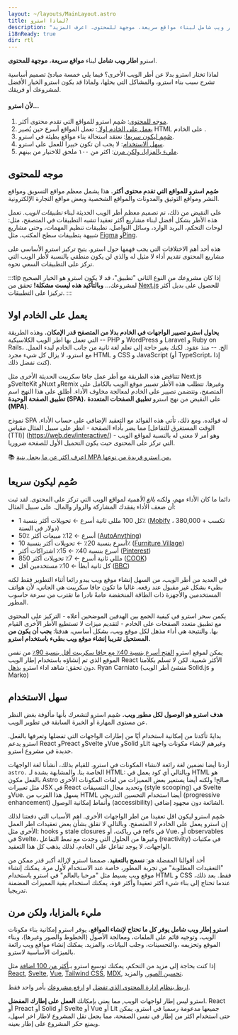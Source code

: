 ```yaml
---
layout: ~/layouts/MainLayout.astro
title: لماذا استرو?
description: "استرو اطار ويب شامل لبناء مواقع سريعة، موجهة للمحتوى. اعرف المزيد."
i18nReady: true
dir: rtl
---
```


استرو **اطار ويب شامل** لبناء **مواقع سريعة**، **موجهة للمحتوى**.


لماذا تختار استرو بدلا عن أطر الويب اﻷخرى؟ فيما يلي خمسة مبادئ تصميم أساسية تشرح سبب بناء استرو، والمشاكل التي يحلها، ولماذا قد يكون استرو الخيار الأفضل لمشروعك أو فريقك.

#### لأن استرو...

1. [موجه للمحتوى](#content-focused): صُمِم استرو للمواقع التي تقدم محتوى أكثر.
2. [يعمل على الخادم اولا ](#server-first): تعمل المواقع أسرع حين يُصير HTML على الخادم .
3. [صُمِم ليكون سريعا](#fast-by-default): نعتقد استحالة بناء مواقع بطيئة في استرو.
4. [سهل الاستخدام](#easy-to-use): لا يجب ان تكون خبيرا للعمل على استرو.
5. [مليء بالمزايا، ولكن مرن](#fully-featured-but-flexible): اكثر من ١٠٠ ملحق للاختيار من بينهم.

## موجه للمحتوى

**صُمِم استرو للمواقع التي تقدم محتوى أكثر.** هذا يشمل معظم مواقع التسويق ومواقع النشر ومواقع التوثيق والمدونات والمواقع الشخصية وبعض مواقع التجارة الإلكترونية.

على النقيض من ذلك، تم تصميم معظم أطر الويب الحديثة لبناء *تطبيقات الويب*. تعمل هذه الأطر بشكل أفضل لبناء مشاريع أكثر تعقيدا تشبه التطبيقات في المتصفح، مثل: لوحات التحكم، البريد الوارد، وسائل التواصل، تطبيقات تنظيم المهمات، وحتى مشاريع شبيهة بتطبيقات سطح المكتب، مثل [Figma](https://figma.com/) و[Ping](https://ping.gg/).

هذه أحد أهم الاختلافات التي يجب فهمها حول استرو. يتيح تركيز استرو الأساسي على مشاريع المحتوى تقديم أداء لا مثيل له والذي لن يكون منطقي بالنسبة لأطر الويب التي تركز على التطبيقات السعي نحوه.

:::tip
إذا كان مشروعك من النوع الثاني "تطبيق"، قد لا يكون استرو هو الخيار الصحيح لمشروعك... **وبالتأكيد هذه ليست مشكلة!** تحقق من [Next.js](https://nextjs.org/) للحصول على بديل أكثر تركيزا على التطبيقات.
:::


## يعمل على الخادم اولا

**يحاول استرو تصيير الواجهات في الخادم بدلا من المتصفح قدر الإمكان.** وهذه الطريقة التي تعمل بها اطر الويب الكلاسيكية -- PHP و WordPress و Laravel و Ruby on Rails، الخ. -- منذ عقود. لكنك بغير حاجة إلى تعلم لغة ثانية من جانب الخادم لبدء العمل. مع استرو، لا يزال كل شيء مجرد HTML و CSS و JavaScript (أو TypeScript، إذا كنت تفضل ذلك).

تتناقض هذه الطريقة مع أطر عمل جافا سكريبت الحديثة الأخرى مثل Next.js وSvelteKit وNuxt وRemix وغيرها. تتطلب هذه الأطر تصيير موقع الويب بالكامل على المتصفح، وتتضمن تصيير على الخادم لمعالجة مخاوف الأداء. أطلق على هذا النهج اسم **تطبيق الصفحة الوحيدة (SPA)**، على النقيض من نهج استرو **تطبيق الصفحات المتعددة (MPA)**.

نموذج SPA له فوائده. ومع ذلك، تأتي هذه الفوائد مع التعقيد الإضافي على حساب الأداء. مما يضر بأداء الصفحة - انظر على سبيل المثال مقياس [الوقت المستغرق للتفاعل (TTI)] (https://web.dev/interactive/) - وهو أمر لا معنى له بالنسبة لمواقع الويب التي تركز على المحتوى حيث يكون التحميل الأول للصفحة ضروريا.

📚 [اعرف اكثر عن ما يجعل بنية MPA من استرو فريدة من نوعها.](/ar/concepts/mpa-vs-spa/)


## صُمِم ليكون سريعا

دائما ما كان الأداء مهم، ولكنه *بالغ الأهمية* لمواقع الويب التي تركز على المحتوى. لقد ثبت أن ضعف الأداء يفقدك المشاركة والزوار والمال. على سبيل المثال:

- كل 100 مللي ثانية أسرع ← تحويلات أكثر بنسبة 1٪ ([Mobify](https://web.dev/why-speed-matters/) ، تكسب + 380,000 دولار في السنة)
- 50٪ أسرع ← 12٪ مبيعات أكثر ([AutoAnything](https://www.digitalcommerce360.com/2010/08/19/web-accelerator-revs-conversion-and-sales-autoanything/))
- أسرع بنسبة 20٪ ← تحويلات أكثر بنسبة 10٪ ([Furniture Village](https://www.thinkwithgoogle.com/intl/en-gb/marketing-strategies/app-and-mobile/furniture-village-and-greenlight-slash-page-load-times-boosting-user-experience/))
- أسرع بنسبة 40٪ ← 15٪ اشتراكات أكثر ([Pinterest](https://medium.com/pinterest-engineering/driving-user-growth-with-performance-improvements-cfc50dafadd7))
- 850 مللي ثانية أسرع ← 7٪ تحويلات أكثر ([COOK](https://web.dev/why-speed-matters/))
- كل ثانية أبطأ ← 10٪ مستخدمين أقل ([BBC](https://www.creativebloq.com/features/how-the-bbc-builds-websites-that-scale))

في العديد من أطر الويب، من السهل إنشاء موقع ويب يبدو رائعا أثناء التطوير فقط لكنه بطيء بشكل غير مقبول عند رفعه. غالبا ما تكون جافا سكريبت هي الجاني، لأن هواتف المستخدمين والأجهزة ذات الطاقة المنخفضة عامةً نادرا ما تقترب من سرعة حاسوب المطور.

يكمن سحر استرو في كيفية الجمع بين الهدفين الموضحين أعلاه - التركيز على المحتوى مع تطبيق متعدد الصفحات على الخادم - لتقديم ميزات لا تستطيع الأطر الأخرى القيام بها. والنتيجة هي أداء مذهل لكل موقع ويب، بشكل أساسي، هدفنا: **يجب أن يكون من المستحيل تقريبا إنشاء موقع ويب بطيء باستخدام استرو.**

يمكن لموقع استرو [الفتح أسرع بنسبة 40٪ مع جافا سكريبت أقل بنسبة 90٪](https://twitter.com/t3dotgg/status/1437195415439360003) من نفس الموقع الذي تم إنشاؤه باستخدام إطار الويب React الأكثر شعبية. لكن لا تسلم بكلامنا دون تحقق: شاهد اداء استرو  [يذهل](https://youtu.be/2ZEMb_H-LYE?t=8163).
 Ryan Carniato (منشئ أطر الويب Solid.js و Marko)

## سهل الاستخدام

**هدف استرو هو الوصول لكل مطور ويب.** صُمِم استرو لتشعرك بأنها مألوفة بغض النظر عن مستوى المهارة أو الخبرة السابقة في تطوير الويب.

بدايةً تأكدنا من إمكانية استخدام أيًا من إطارات الواجهات التي تفضلها وتعرفها بالفعل. استرو يدعم React وPreact وSvelte وVue وSolid وLit وغيرهم لإنشاء مكونات واجهة جديدة في مشروع استرو.

أردنا أيضا تضمين لغة رائعة لانشاء المكونات في استرو. للقيام بذلك، أنشأنا لغة الواجهات `astro.` الخاصة بنا. والمشابهة بشدة لـ HTML: وبالتالي أي كود يعمل في HTML هو بالفعل مكون Astro صالح! ولكنه أيضا يستعير بعض المميزات من لغات المكونات الأخرى مثل تعبيرات JSX في React وتحديد مجال التنسيقات (style scooping) في Svelte وVue. يسهل هذا القرب من HTML أيضا استخدام التحسين التدريجي (progressive enhancement) وأنماط إمكانية الوصول (accessibility) الشائعة دون مجهود إضافي.

صُمِم استرو ليكون اقل تعقيدا من اطر الواجهات الأخرى. اهم الأسباب التي دفعتنا لذلك إن استرو يعمل على الخادم لا المتصفح. وبالتالي لا تقلق بشأن بعض تعقيدات اطر العمل الأخرى مثل: hooks و stale closures في رياكت، أو refs في Vue، أو observables في Svelte، وغيرها من الحلول التي وجدت مع نمط التفاعل (reactivity) في مكتبات الواجهات. لا يوجد تفاعل على الخادم، لذلك يذهب كل هذا التعقيد.

أحد أقوالنا المفضلة هو: **نسمح بالتعقيد.** صممنا استرو لإزالة أكبر قدر ممكن من "التعقيدات المطلوبة" من تجربة المطور، خاصة عند الاستخدام لأول مرة. يمكنك إنشاء موقع ويب بسيط مثل "مرحبا بالعالم" في استرو باستخدام HTML و CSS فقط. بعد ذلك، عندما تحتاج إلى بناء شيء أكثر تعقيدا وأكثر قوة، يمكنك استخدام بقية المميزات المضمنة تدريجيا.

## مليء بالمزايا، ولكن مرن

**استرو إطار ويب شامل يوفر كل ما تحتاج لإنشاء المواقع.** يوفر استرو إمكانية بناء مكونات الويب، وتوجيه قائم على الملفات، ومعالجة الأصول (الخطوط والصور وغيرها)، وبناء الموقع وتحزيمه ،والتحسينات، وجلب البيانات، والمزيد. يمكنك إنشاء مواقع ويب رائعة بالميزات الأساسية لاسترو.


إذا كنت بحاجة إلى مزيد من التحكم، يمكنك توسيع استرو بـ[أكثر من 100 اضافة](https://astro.build/integrations/) مثل [React](https://www.npmjs.com/package/@astrojs/react), [Svelte](https://www.npmjs.com/package/@astrojs/svelte), [Vue](https://www.npmjs.com/package/@astrojs/vue), [Tailwind CSS](https://www.npmjs.com/package/@astrojs/tailwind), [MDX](https://www.npmjs.com/package/@astrojs/mdx), [تحسين الصور](https://www.npmjs.com/package/@astrojs/image),  والمزيد.

 [اربط بنظام إدارة المحتوى الذي تفضل](https://astro.build/integrations/) او [ارفع مشروعك](/ar/guides/deploy/) بأمر واحد فقط.

استرو ليس إطار لواجهات الويب, مما يعني  بإمكانك **العمل على إطارك المفضل**. React أو Preact أو Solid أو Svelte أو Vue أو Lit جميعها مدعومة رسميا في استرو. يمكن حتى استخدام اكثر من إطار في نفس الصفحة، مما يجعل  نقل المشروع لاطار اخر اسهل، ويمنع حكر المشروع على إطار بعينه.
